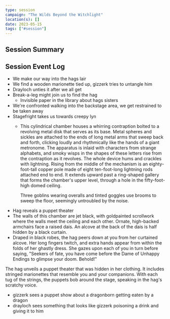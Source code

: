 ```yaml
---
type: session
campaign: "The Wilds Beyond the Witchlight"
location(s): []
date: 2023-05-15
tags: ["#session"]
---
```


## Session Summary

## Session Event Log

- We make our way into the hags lair
- We find a wooden marionette tied up, gizzerk tries to untangle him
- Drayloch unties it after we all get
- Break-a-leg might join us to find the hag
	- Invisible paper in the library about hags sisters
- We're confronted walking into the backstage area, we get restrained to be taken away
- Stagefright takes us towards creepy lyn
	- This cylindrical chamber houses a whirring contraption bolted to a revolving metal disk that serves as its base. Metal spheres and sickles are attached to the ends of long metal arms that sweep back and forth, clicking loudly and rhythmically like the hands of a giant metronome. The apparatus is inlaid with characters from strange alphabets, and smoky wisps in the shapes of these letters rise from the contraption as it revolves. The whole device hums and crackles with lightning.
		Rising from the middle of the mechanism is an eighty-foot-tall copper pole made of eight ten-foot-long lightning rods attached end to end. It extends upward past a ring-shaped gallery that forms the chamber's upper level, through a hole in the fifty-foot-high domed ceiling.
	
		Three goblins wearing overalls and tinted goggles use brooms to sweep the floor, seemingly untroubled by the noise.
- Hag reveals a puppet theater
- The walls of this chamber are jet black, with goldpainted scrollwork where the walls meet the ceiling and each other. Ornate, high-backed armchairs face a raised dais. An alcove at the back of the dais is half hidden by a black curtain.
- Draped in black robes, the hag peers down at you from her curtained alcove. Her long fingers twitch, and extra hands appear from within the folds of her ghastly dress. She gazes upon each of you in turn before saying, "Seekers of fate, you have come before the Dame of Unhappy Endings to glimpse your doom. Behold!"

The hag unveils a puppet theater that was hidden in her clothing. It includes stringed marionettes that resemble you and your companions. With each tug of the strings, the puppets bob around the stage, speaking in the hag's scratchy voice.

- gizzerk sees a puppet show about a dragonborn getting eaten by a dragon
- drayloch sees something that looks like gizzerk poisoning a drink and giving it to him
